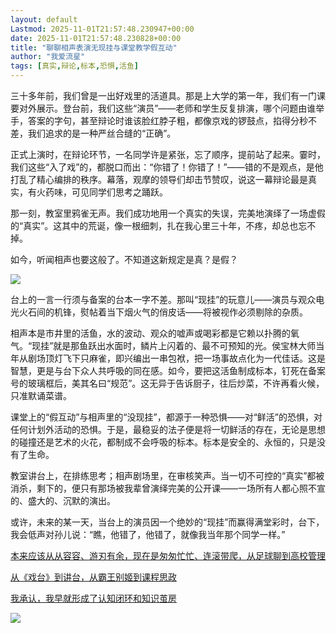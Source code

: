 ```yaml
---
layout: default
Lastmod: 2025-11-01T21:57:48.230947+00:00
date: 2025-11-01T21:57:48.230828+00:00
title: "聊聊相声表演无现挂与课堂教学假互动"
author: "我爱流星"
tags: [真实,辩论,标本,恐惧,活鱼]
---
```


三十多年前，我们曾是一出好戏里的活道具。那是上大学的第一年，我们有一门课要对外展示。登台前，我们这些“演员”——老师和学生反复排演，哪个问题由谁举手，答案的字句，甚至辩论时谁该脸红脖子粗，都像京戏的锣鼓点，掐得分秒不差，我们追求的是一种严丝合缝的“正确”。

正式上演时，在辩论环节，一名同学许是紧张，忘了顺序，提前站了起来。霎时，我们这些“入了戏”的，都脱口而出：“你错了！你错了！”——错的不是观点，是他打乱了精心编排的秩序。幕落，观摩的领导们却击节赞叹，说这一幕辩论最是真实，有火药味，可见同学们思考之踊跃。

那一刻，教室里鸦雀无声。我们成功地用一个真实的失误，完美地演绎了一场虚假的“真实”。这其中的荒诞，像一根细刺，扎在我心里三十年，不疼，却总也忘不掉。

如今，听闻相声也要这般了。不知道这新规定是真？是假？

![](https://images.weserv.nl/?url=https%3A//mmbiz.qpic.cn/mmbiz_jpg/AuB0KVR8xeYicA94O3pNFRz8WldhlRErgLS5GqVJAjXSpL4ObpGcicLhjbw1FAibrwvIteNvKWsZDudjkN6Xvgs4A/640%3Fwx_fmt%3Djpeg)

台上的一言一行须与备案的台本一字不差。那叫“现挂”的玩意儿——演员与观众电光火石间的机锋，熨帖着当下烟火气的俏皮话——将被视作必须剔除的杂质。

相声本是市井里的活鱼，水的波动、观众的嘘声或喝彩都是它赖以扑腾的氧气。“现挂”就是那鱼跃出水面时，鳞片上闪着的、最不可预知的光。侯宝林大师当年从剧场顶灯飞下只麻雀，即兴编出一串包袱，把一场事故点化为一代佳话。这是智慧，更是与台下众人共呼吸的同在感。如今，要把这活鱼制成标本，钉死在备案号的玻璃框后，美其名曰“规范”。这无异于告诉厨子，往后炒菜，不许再看火候，只准默诵菜谱。

课堂上的“假互动”与相声里的“没现挂”，都源于一种恐惧——对“鲜活”的恐惧，对任何计划外活动的恐惧。于是，最稳妥的法子便是将一切鲜活的存在，无论是思想的碰撞还是艺术的火花，都制成不会呼吸的标本。标本是安全的、永恒的，只是没有了生命。

教室讲台上，在排练思考；相声剧场里，在审核笑声。当一切不可控的“真实”都被消杀，剩下的，便只有那场被我辈曾演绎完美的公开课——一场所有人都心照不宣的、盛大的、沉默的演出。

或许，未来的某一天，当台上的演员因一个绝妙的“现挂”而赢得满堂彩时，台下，我会低声对孙儿说：“瞧，他错了，他错了，就像我当年那个同学一样。”

[本来应该从从容容、游刃有余，现在是匆匆忙忙、连滚带爬，从足球聊到高校管理](https://mp.weixin.qq.com/s?__biz=Mzg4OTkwODY4Mg==&mid=2247485894&idx=1&sn=a7b0d2f9b8561c8a1194fac51e11d23d&scene=21#wechat_redirect)  

[从《戏台》到讲台，从霸王别姬到课程思政](https://mp.weixin.qq.com/s?__biz=Mzg4OTkwODY4Mg==&mid=2247485900&idx=1&sn=6647e9ac46b392541313801b8816d70d&scene=21#wechat_redirect)  

[我承认，我早就形成了认知闭环和知识茧房](https://mp.weixin.qq.com/s?__biz=Mzg4OTkwODY4Mg==&mid=2247485721&idx=1&sn=fdd3939fd819e8935a9341deea056532&scene=21#wechat_redirect)  

![](https://images.weserv.nl/?url=https%3A//mmbiz.qpic.cn/mmbiz_jpg/AuB0KVR8xeYicA94O3pNFRz8WldhlRErgH69n3sJBf8kvp2Ebibcp4TjOXTfTEV4dnSPPb5Rfm2BnLbPyHr0UaHA/640%3Fwx_fmt%3Djpeg)


